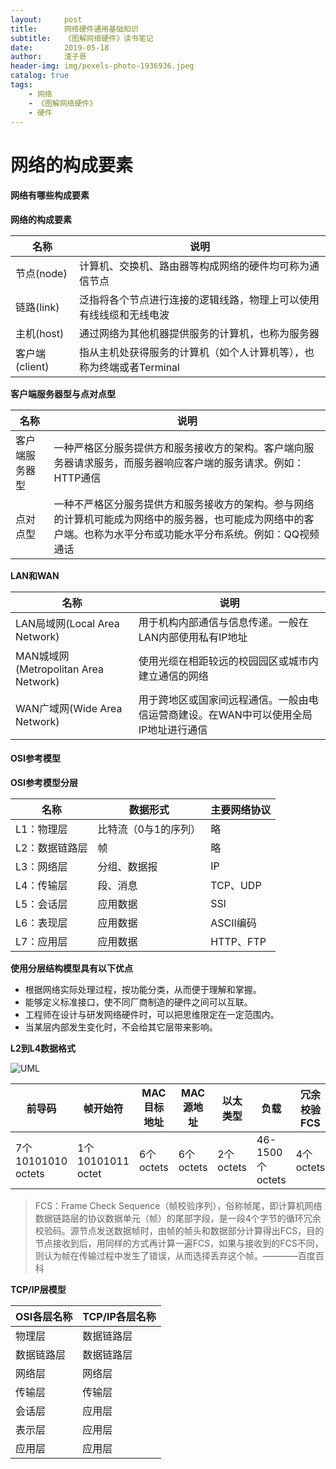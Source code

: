 ```yaml
---
layout:     post
title:      网络硬件通用基础知识
subtitle:   《图解网络硬件》读书笔记
date:       2019-05-18
author:     渣子哥
header-img: img/pexels-photo-1936936.jpeg
catalog: true
tags:
    - 网络
    - 《图解网络硬件》
    - 硬件
---
```

# 网络的构成要素
#### 网络有哪些构成要素
**网络的构成要素**  

|名称|说明|
|---|---|
|节点(node) | 计算机、交换机、路由器等构成网络的硬件均可称为通信节点|
|链路(link)|泛指将各个节点进行连接的逻辑线路，物理上可以使用有线线缆和无线电波|
|主机(host)|通过网络为其他机器提供服务的计算机，也称为服务器|
|客户端(client)|指从主机处获得服务的计算机（如个人计算机等），也称为终端或者Terminal|

**客户端服务器型与点对点型**  

|名称|说明|
|---|---|
|客户端服务器型|一种严格区分服务提供方和服务接收方的架构。客户端向服务器请求服务，而服务器响应客户端的服务请求。例如：HTTP通信|
|点对点型|一种不严格区分服务提供方和服务接收方的架构。参与网络的计算机可能成为网络中的服务器，也可能成为网络中的客户端。也称为水平分布或功能水平分布系统。例如：QQ视频通话|

**LAN和WAN**  

|名称|说明|
|---|---|
|LAN局域网(Local Area Network)|用于机构内部通信与信息传递。一般在LAN内部使用私有IP地址|
|MAN城域网(Metropolitan Area Network)|使用光缆在相距较远的校园园区或城市内建立通信的网络|
|WAN广域网(Wide Area Network)|用于跨地区或国家间远程通信。一般由电信运营商建设。在WAN中可以使用全局IP地址进行通信|

#### OSI参考模型
**OSI参考模型分层**  

|名称|数据形式|主要网络协议|
|---|---|---|
|L1：物理层|比特流（0与1的序列）|略|
|L2：数据链路层|帧|略|
|L3：网络层|分组、数据报|IP|
|L4：传输层|段、消息|TCP、UDP|
|L5：会话层|应用数据|SSl|
|L6：表现层|应用数据|ASCII编码|
|L7：应用层|应用数据|HTTP、FTP|

**使用分层结构模型具有以下优点**  
+ 根据网络实际处理过程，按功能分类，从而便于理解和掌握。
+ 能够定义标准接口，使不同厂商制造的硬件之间可以互联。
+ 工程师在设计与研发网络硬件时，可以把思维限定在一定范围内。
+ 当某层内部发生变化时，不会给其它层带来影响。

**L2到L4数据格式**  

![UML](https://zhazige-com.oss-cn-qingdao.aliyuncs.com/interne-hardware/L2-L4-dataformat.jpg?x-oss-process=style/watermark)

| 前导码             | 帧开始符          | MAC目标地址 | MAC源地址 | 以太类型  | 负载            | 冗余校验FCS | 帧间距     |
| ------------------ | ----------------- | ----------- | --------- | --------- | --------------- | ----------- | ---------- |
| 7个10101010 octets | 1个10101011 octet | 6个octets   | 6个octets | 2个octets | 46-1500个octets | 4个octets   | 12个octets |



> FCS：Frame Check Sequence（帧校验序列），俗称帧尾，即计算机网络数据链路层的协议数据单元（帧）的尾部字段，是一段4个字节的循环冗余校验码。源节点发送数据帧时，由帧的帧头和数据部分计算得出FCS，目的节点接收到后，用同样的方式再计算一遍FCS，如果与接收到的FCS不同，则认为帧在传输过程中发生了错误，从而选择丢弃这个帧。————百度百科

**TCP/IP层模型** 

| OSI各层名称 | TCP/IP各层名称 |
| ----------- | -------------- |
| 物理层      | 数据链路层     |
| 数据链路层  | 数据链路层     |
| 网络层      | 网络层         |
| 传输层      | 传输层         |
| 会话层      | 应用层         |
| 表示层      | 应用层         |
| 应用层      | 应用层         |

